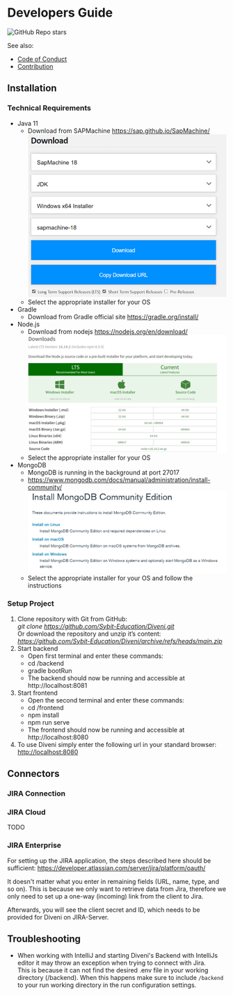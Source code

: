 # Developers Guide

![GitHub Repo stars](https://img.shields.io/github/stars/Sybit-Education/Diveni?style=social)

See also: 

* [Code of Conduct](../code_of_conduct)
* [Contribution](./contribution)

## Installation

### Technical Requirements

- Java 11
  - Download from SAPMachine <https://sap.github.io/SapMachine/>
    ![Download_Selection_Java11](../img/Java11_Installer_Selection.png)
  - Select the appropriate installer for your OS
- Gradle
  - Download from Gradle official site <https://gradle.org/install/>
- Node.js
  - Download from nodejs <https://nodejs.org/en/download/>
    ![Download_Selection_nodejs](../img/nodejs_Installer_Selection.png)
  - Select the appropriate installer for your OS
- MongoDB
  - MongoDB is running in the background at port 27017
  - <https://www.mongodb.com/docs/manual/administration/install-community/>
    ![Download_Selection_MongoDB](../img/MongoDB_Installer_Selection.png)
  - Select the appropriate installer for your OS and follow the instructions

### Setup Project

1. Clone repository with Git from GitHub:<br />
      *git clone https://github.com/Sybit-Education/Diveni.git* <br />
   Or download the repository and unzip it’s content:
      *https://github.com/Sybit-Education/Diveni/archive/refs/heads/main.zip*
2. Start backend
   * Open  first terminal and enter these commands:
   * cd /backend
   * gradle bootRun
   * The backend should now be running and accessible at http://localhost:8081
3. Start frontend
   * Open the second terminal and enter these commands:
   * cd /frontend
   * npm install
   * npm run serve
   * The frontend should now be running and accessible at http://localhost:8080
4. To use Diveni simply enter the following url in your standard browser: <http://localhost:8080>


## Connectors

### JIRA Connection


### JIRA Cloud

TODO

### JIRA Enterprise

For setting up the JIRA application, the steps described here should be sufficient: 
<https://developer.atlassian.com/server/jira/platform/oauth/>

It doesn't matter what you enter in remaining fields (URL, name, type, and so on). 
This is because we only want to retrieve data from Jira, therefore we only need to set up a 
one-way (incoming) link from the client to Jira.

Afterwards, you will see the client secret and ID, which needs to be provided for Diveni on 
JIRA-Server.

## Troubleshooting

- When working with IntelliJ and starting Diveni's Backend with IntelliJs editor it may throw an
  exception when trying to connect with Jira.\
  This is because it can not find the desired .env file in your working directory (/backend).
  When this happens make sure to include ```/backend``` to your run working directory in the run
  configuration settings.
